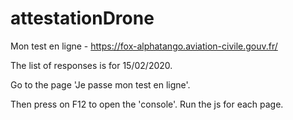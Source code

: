 # attestationDrone
Mon test en ligne - https://fox-alphatango.aviation-civile.gouv.fr/ 

The list of responses is for 15/02/2020.

Go to the page 'Je passe mon test en ligne'.

Then press on F12 to open the 'console'. Run the js for each page.
